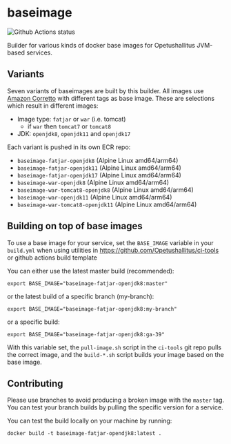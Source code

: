 # baseimage

![Github Actions status](https://github.com/Opetushallitus/baseimage/actions/workflows/build.yml/badge.svg?branch=master)

Builder for various kinds of docker base images for Opetushallitus JVM-based services.

## Variants

Seven variants of baseimages are built by this builder. All images use [Amazon Corretto](https://aws.amazon.com/corretto/) with different tags as base image. These are selections which result in different images: 
- Image type: `fatjar` or `war` (i.e. tomcat)
    - if `war` then `tomcat7` or `tomcat8`
- JDK: `openjdk8`, `openjdk11` and `openjdk17`

Each variant is pushed in its own ECR repo:
- `baseimage-fatjar-openjdk8` (Alpine Linux amd64/arm64)
- `baseimage-fatjar-openjdk11` (Alpine Linux amd64/arm64)
- `baseimage-fatjar-openjdk17` (Alpine Linux amd64/arm64)
- `baseimage-war-openjdk8` (Alpine Linux amd64/arm64)
- `baseimage-war-tomcat8-openjdk8` (Alpine Linux amd64/arm64)
- `baseimage-war-openjdk11` (Alpine Linux amd64/arm64)
- `baseimage-war-tomcat8-openjdk11` (Alpine Linux amd64/arm64)

## Building on top of base images

To use a base image for your service, set the `BASE_IMAGE` variable in your `build.yml` when using utilities in 
https://github.com/Opetushallitus/ci-tools or github actions build template

You can either use the latest master build (recommended):

    export BASE_IMAGE="baseimage-fatjar-openjdk8:master"

or the latest build of a specific branch (my-branch):

    export BASE_IMAGE="baseimage-fatjar-openjdk8:my-branch"

or a specific build:

    export BASE_IMAGE="baseimage-fatjar-openjdk8:ga-39"

With this variable set, the `pull-image.sh` script in the `ci-tools` git repo pulls the correct image, and the 
`build-*.sh` script builds your image based on the base image.

## Contributing

Please use branches to avoid producing a broken image with the `master` tag. You can test your branch builds by pulling 
the specific version for a service.

You can test the build locally on your machine by running:

    docker build -t baseimage-fatjar-opendjk8:latest .

